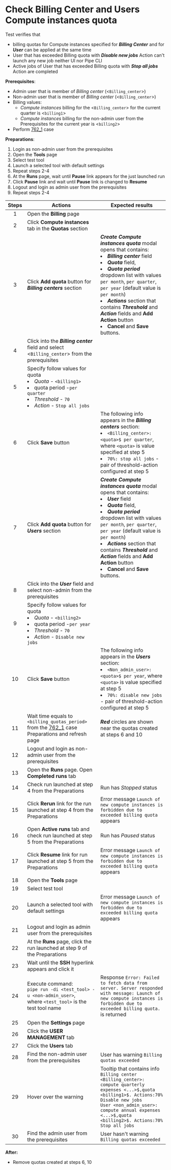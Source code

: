 # Check Billing Center and Users Compute instances quota

Test verifies that
- billing quotas for Compute instances specified for ***Billing Center*** and for ***User*** can be applied at the same time
- User that has exceeded Billing quota with ***Disable new jobs*** Action can't launch any new job neither UI nor Pipe CLI
- Active jobs of User that has exceeded Billing quota with ***Stop all jobs*** Action are completed

**Prerequisites**:
- Admin user that is member of *Billing center* (<`Billing_center`>)
- Non-admin user that is member of *Billing center* (<`Billing_center`>)
- Billing values:
    - *Compute instances* billing for the <`Billing_center`> for the current quarter is <`billing1`>
    - *Compute instances* billing for the non-admin user from the Prerequisites for the current year is <`billing2`>
- Perform [762_1](762_1.md) case

**Preparations**:
1. Login as non-admin user from the prerequisites
2. Open the **Tools** page
3. Select test tool
4. Launch a selected tool with default settings
5. Repeat steps 2-4
6. At the **Runs** page, wait until **Pause** link appears for the just launched run
7. Click **Pause** link and wait until **Pause** link is changed to **Resume**
8. Logout and login as admin user from the prerequisites
9. Repeat steps 2-4

| Steps | Actions | Expected results |
| :---: | --- | --- |
| 1 | Open the **Billing** page | |
| 2 | Click **Compute instances** tab in the **Quotas** section | | 
| 3 | Click **Add quota** button for ***Billing centers*** section | ***Create Compute instances quota*** modal opens that contains: <li> ***Billing center*** field <li> ***Quota*** field, <li> ***Quota period*** dropdown list with values `per month`, `per quarter`, `per year` (default value is `per month`) <li> ***Actions*** section that contains ***Threshold*** and ***Action*** fields and **Add Action** button <li> **Cancel** and **Save** buttons. |
| 4 | Click into the ***Billing center*** field and select <`Billing_center`> from the prerequisites | | 
| 5 | Specify follow values for quota <li> *Quota* - `<billing1>` <li> quota period -`per quarter` <li> *Threshold* - `70` <li> *Action* - `Stop all jobs` | |
| 6 | Click **Save** button | The following info appears in the ***Billing centers*** section: <li> `<Billing_center>: <quota>$ per quarter`, where `<quota>` is value specified at step 5 <li> `70%: stop all jobs` - pair of threshold-action configured at step 5 |
| 7 | Click **Add quota** button for ***Users*** section | ***Create Compute instances quota*** modal opens that contains: <li> ***User*** field <li> ***Quota*** field, <li> ***Quota period*** dropdown list with values `per month`, `per quarter`, `per year` (default value is `per month`) <li> ***Actions*** section that contains ***Threshold*** and ***Action*** fields and **Add Action** button <li> **Cancel** and **Save** buttons. |
| 8 | Click into the ***User*** field and select non-admin from the prerequisites | | 
| 9 | Specify follow values for quota <li> *Quota* - `<billing2>` <li> quota period -`per year` <li> *Threshold* - `70` <li> *Action* - `Disable new jobs` | | 
| 10 | Click **Save** button | The following info appears in the ***Users*** section: <li> `<Non_admin_user>: <quota>$ per year`, where `<quota>` is value specified at step 5 <li> `70%: disable new jobs` - pair of threshold-action configured at step 5 |
| 11 | Wait time equals to `<billing_quotas_period>` from the [762_1](762_1.md) case Preparations and refresh page | ***Red*** circles are shown near the quotas created at steps 6 and 10 | 
| 12 | Logout and login as non-admin user from the prerequisites | |
| 13 | Open the **Runs** page. Open **Completed runs** tab | |
| 14 | Check run launched at step 4 from the Preparations | Run has *Stopped* status |
| 15 | Click **Rerun** link for the run launched at step 4 from the Preparations | Error message `Launch of new compute instances is forbidden due to exceeded billing quota` appears | 
| 16 | Open **Active runs** tab and check run launched at step 5 from the Preparations | Run has *Paused* status |
| 17 | Click **Resume** link for run launched at step 5 from the Preparations | Error message `Launch of new compute instances is forbidden due to exceeded billing quota` appears |
| 18 | Open the **Tools** page | |
| 19 | Select test tool | |
| 20 | Launch a selected tool with default settings | Error message `Launch of new compute instances is forbidden due to exceeded billing quota` appears |
| 21 | Logout and login as admin user from the prerequisites | |
| 22 | At the **Runs** page, click the run launched at step 9 of the Preparations | |
| 23 | Wait until the **SSH** hyperlink appears and click it | |
| 24 | Execute command: <br> `pipe run -di <test_tool> -u <non-admin_user>`, <br> where `<test_tool>` is the test tool name | Response `Error: Failed to fetch data from server. Server responded with message: Launch of new compute instances is forbidden due to exceeded billing quota.` is returned |
| 25 | Open the **Settings** page | |
| 26 | Click the **USER MANAGEMENT** tab | |
| 27 | Click the **Users** tab | |
| 28 | Find the non-admin user from the prerequisites | User has warning `Billing quotas exceeded` |
| 29 | Hover over the warning | Tooltip that contains info <br> `Billing center <Billing_center>: compute quarterly expenses <...>$,quota <billing1>$. Actions:70% Disable new jobs` <br> `User <non_admin_user>: compute annual expenses <...>$,quota <billing2>$. Actions:70% Stop all jobs` |
| 30 | Find the admin user from the prerequisites | User hasn't warning `Billing quotas exceeded` |

**After:**
- Remove quotas created at steps 6, 10
